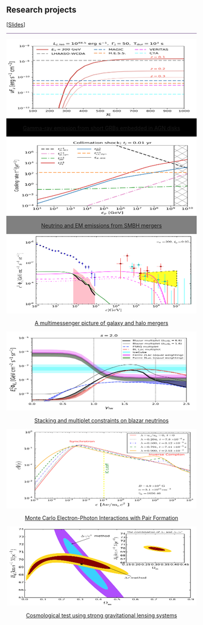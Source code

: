 <body>

<h2>Research projects</h2>
 
 [<a href="https://yuan-cc.github.io/research/files/slides.pdf">Slides</a>]

<hr style="height:2px;border-width:0;color:gray;background-color:#B3A1BF">
 
<div class="row">
<div class="column card" style="background:black;"> <a href="https://yuan-cc.github.io/research/projects/smbh_mergers.html">
  <img src="projects/figs/pic-SGRB-AGN.png" width="100%" height="210px"/>
  <div class="container" style="background:black;">
   <center> <p>Gamma-ray emission from short GRBs embedded in AGN disks</p></center>
  </div> </a>
</div>

<div class="column card" style="background:gray;"> <a href="https://yuan-cc.github.io/research/projects/smbh_mergers.html">
  <img src="projects/figs/smbh_mergers3.png" width="100%" height="210px"/>
  <div class="container" style="background:gray;">
   <center> <p>Neutrino and EM emissions from SMBH mergers</p></center>
  </div> </a>
</div> 
</div>
  
  <div class="row">
<div class="column card"> <a href="https://yuan-cc.github.io/research/projects/gal_mergers.html">
  <img src="projects/figs/gal_mergers3.png" width="100%" height="210px"/>
  <div class="container">
   <center> <p>A multimessenger picture of galaxy and halo mergers</p></center>
  </div> </a>
</div>

<div class="column card"> <a href="https://yuan-cc.github.io/research/projects/complementarity.html">
  <img src="projects/figs/pic-comp.png" width="100%" height="210px"/>
  <div class="container">
   <center> <p>Stacking and multiplet constraints on blazar neutrinos</p></center>
  </div> </a>
</div> 
</div>
  
<div class="row">
<div class="column card"> <a href="https://yuan-cc.github.io/research/projects/e_gamma_interactions.html">
  <img src="projects/figs/e_gamma1.png" width="100%" height="210px"/>
  <div class="container">
   <center> <p>Monte Carlo Electron-Photon Interactions with Pair Formation</p></center>
  </div> </a>
</div>

<div class="column card"> <a href="https://yuan-cc.github.io/research/projects/cosmological_test.html">
  <img src="projects/figs/cosmological_test2.png" width="100%" height="210px"/>
  <div class="container">
   <center> <p>Cosmological test using strong gravitational lensing systems</p></center>
  </div> </a>
</div> 
</div>
  
</body>


